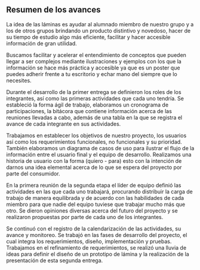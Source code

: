## Resumen de los avances

La idea de las láminas es ayudar al alumnado miembro de nuestro grupo y a los de otros grupos brindando un producto distintivo y novedoso, hacer de su tiempo de estudio algo más eficiente, facilitar y hacer accesible información de gran utilidad.

Buscamos facilitar y acelerar el entendimiento de conceptos que pueden llegar a ser complejos mediante ilustraciones y ejemplos con los que la información se hace más práctica y accesible ya que es un poster que puedes adherir frente a tu escritorio y echar mano del siempre que lo necesites.

Durante el desarrollo de la primer entrega se definieron los roles de los integrantes, así como las primeras actividades que cada uno tendría. Se estableció la forma ágil de trabajo, elaboramos un cronograma de participaciones, la bitácora que contiene información acerca de las reuniones llevadas a cabo, además de una tabla en la que se registra el avance de cada integrante en sus actividades.

Trabajamos en establecer los objetivos de nuestro proyecto, los usuarios así como los requerimientos funcionales, no funcionales y su prioridad. También elaboramos un diagrama de casos de uso para ilustrar el flujo de la información entre el usuario final y el equipo de desarrollo. Realizamos una historia de usuario con la forma (quiero - para) esto con la intención de darnos una idea elemental acerca de lo que se espera del proyecto por parte del consumidor.

En la primera reunión de la segunda etapa el líder de equipo definió las actividades en las que cada uno trabajará, procurando distribuir la carga de trabajo de manera equilibrada y de acuerdo con las habilidades de cada miembro para que nadie del equipo tuviese que trabajar mucho más que otro. Se dieron opiniones diversas acerca del futuro del proyecto y se realizaron propuestas por parte de cada uno de los integrantes.

Se continuó con el registro de la calendarización de las actividades, su avance y monitoreo. Se trabajó en las fases de desarrollo del proyecto, el cual integra los requerimientos, diseño, implementación y pruebas. Trabajamos en el refinamiento de requerimientos, se realizó una lluvia de ideas para definir el diseño de un prototipo de lámina y la realización de la presentación de esta segunda entrega.
